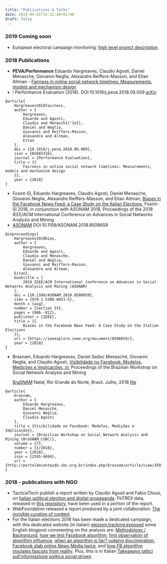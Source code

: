 ```yaml
---
title: "Publications & Talks"
date: 2019-04-01T15:32:40+01:00
draft: false
---
```


### 2019 Coming soon

- European electoral campaign monitoring:
  [high level project description](https://github.com/tracking-exposed/presentation/blob/master/European%20Election%20action%20plan%20-%20v1.3.pdf).


### 2018 Publications

- **PEVA/Performance** Eduardo Hargreaves, Claudio Agosti, Daniel Menasche, Giovanni Neglia, Alexandre Reiffers-Masson, and Eitan Altman - [Fairness in online social network timelines: Measurements, models and mechanism design](https://eduardohargreaves.files.wordpress.com/2018/11/fairness_arxiv.pdf)
- I Performance Evaluation (2018). DOI:10.1016/j.peva.2018.09.009 [arXiv](https://arxiv.org/pdf/1809.05530.pdf) 

```
@article{
    Hargreaves2018fairness,
    author = {
        Hargreaves,
        Eduardo and Agosti,
        Claudio and Menasch{\'{e}},
        Daniel and Neglia,
        Giovanni and Reiffers-Masson,
        Alexandre and Altman,
        Eitan
    },
    doi = {10.1016/j.peva.2018.09.009},
    issn = {01665316},
    journal = {Performance Evaluation},
    title = {{
        Fairness in online social network timelines: Measurements, models and mechanism design
    }},
    year = {2018}
}
```

- Fosint-SI, Eduardo Hargreaves, Claudio Agosti, Daniel Menasche, Giovanni Neglia, Alexandre Reiffers-Masson, and Eitan Altman; 
  [Biases in the Facebook News Feed: a Case Study on the Italian Elections](https://arxiv.org/pdf/1807.08346.pdf), Fosint-SI 2018, in conjunction with ASONAM 2018, Proceedings of the 2018 IEEE/ACM International Conference on Advances in Social Networks Analysis and Mining
- [ASONAM](https://arxiv.org/pdf/1807.08346.pdf) DOI:10.1109/ASONAM.2018.8508659

```
@inproceedings{
    Hargreaves2018bias,
    author = {
        Hargreaves,
        Eduardo and Agosti,
        Claudio and Menasche,
        Daniel and Neglia,
        Giovanni and Reiffers-Masson,
        Alexandre and Altman,
    Eitan},
    booktitle = {
        2018 IEEE/ACM International Conference on Advances in Social Networks Analysis and Mining (ASONAM)
    },
    doi = {10.1109/ASONAM.2018.8508659},
    isbn = {978-1-5386-6051-5},
    month = {aug},
    number = {Section IV},
    pages = {806--812},
    publisher = {IEEE},
    title = {{
        Biases in the Facebook News Feed: A Case Study on the Italian Elections
    }},
    url = {https://ieeexplore.ieee.org/document/8508659/},
    year = {2018}
}
```

- Brasnam, Eduardo Hargreaves, Daniel Sadoc Menasché, Giovanni Neglia, and Claudio Agosti, 
  [Visibilidade no Facebook: Modelos, Medições e Implicações, in:](https://eduardohargreaves.files.wordpress.com/2018/07/visibilidade-facebook-modelos-7.pdf)
  Proceedings of the Brazilian Workshop on Social Network Analysis and Mining

  [BraSNAM](https://eduardohargreaves.files.wordpress.com/2018/07/visibilidade-facebook-modelos-7.pdf) Natal, Rio Grande do Norte, Brasil. Julho, 2018
  [file](http://portaldeconteudo.sbc.org.br/index.php/brasnam/article/view/3591)

```
@article{
    brasnam,
    author = {
        Eduardo Hargreaves,
        Daniel Menasché,
        Giovanni Neglia,
        Claudio Agosti
    },
    title = {Visibilidade no Facebook: Modelos, Medições e Implicações},
    journal = {Brazilian Workshop on Social Network Analysis and Mining (BraSNAM_CSBC)},
    volume = {7},
    number = {1/2018},
    year = {2018},
    issn = {2595-6094},
    url = {http://portaldeconteudo.sbc.org.br/index.php/brasnam/article/view/3591}
}
```

### 2018 - publications with NGO

- TacticalTech publish a report written by Claudio Agosti and Fabio Chiusi, on 
  [Italian political election and digital propaganda](https://ourdataourselves.tacticaltech.org/posts/overview-italy/). FbTREX data, released in 
  [this repository](https://github.com/tracking-exposed/experiments-data/tree/master/e18), have been used in a portion of the report.
- WebFoundation released a report produced by a joint collaboration: 
    [The invisible curation of content](https://webfoundation.org/research/the-invisible-curation-of-content-facebooks-news-feed-and-our-information-diets/).
- For the Italian elections 2018 has been made a dedicated campaign, with this dedicated website (in italian) 
  [elezioni.tracking.exposed](https://elezioni.tracking.exposed) some English blogpost commenting on the analysis are: 
  [Methodology / Background](https://medium.com/@trackingexposed/facebook-tracking-exposed-background-80e0f72e615f), 
  [how we test Facebook algorithm](https://medium.com/@trackingexposed/testing-facebook-algorithm-in-an-electoral-campaign-methodology-e7f886776890), 
  [first observation of algorithm influence](https://medium.com/@trackingexposed/first-sighting-of-facebook-algorithmic-influence-9e6a0a70781b), 
  [when an algorithm is fair? judging discrimination](https://medium.com/@trackingexposed/judging-algorithm-discrimination-faee15989be), 
  [Facebook stab online News Media twice](https://medium.com/@trackingexposed/facebook-stab-online-media-twice-3bd751dbd819), and
  [how FB algorithm insulates fascists from reality](https://medium.com/@trackingexposed/the-iron-bubble-or-how-the-facebook-algorithm-insulates-fascists-from-reality-d36739b0758b). Plus, this is in Italian 
  [Takeaways tattici sull'informazione politica social driven](https://medium.com/@cirku17/takeaways-tattici-sullinformazione-politica-social-driven-7514b9d8f3d7).

